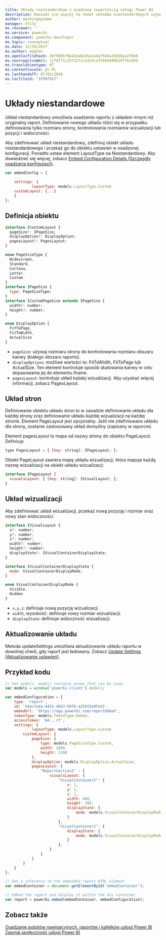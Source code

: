 ```yaml
---
title: Układy niestandardowe z osadzoną zawartością usługi Power BI
description: Dowiedz się więcej na temat układów niestandardowych używanych w przypadku osadzania zawartości usługi Power BI w aplikacji.
author: markingmyname
manager: kfile
ms.reviewer: ''
ms.service: powerbi
ms.component: powerbi-developer
ms.topic: conceptual
ms.date: 12/19/2017
ms.author: maghan
ms.openlocfilehash: 36f9665f0e42ee62e5a1a4a7584a2492bea276b0
ms.sourcegitcommit: 127df71c357127cca1b3caf5684489b19ff61493
ms.translationtype: HT
ms.contentlocale: pl-PL
ms.lasthandoff: 07/03/2018
ms.locfileid: "37597917"
---
```

# <a name="custom-layouts"></a>Układy niestandardowe


Układ niestandardowy umożliwia osadzenie raportu z układem innym niż oryginalny raport. Definiowanie nowego układu różni się w przypadku definiowania tylko rozmiaru strony, kontrolowania rozmiarów wizualizacji lub pozycji i widoczności.

Aby zdefiniować układ niestandardowy, zdefiniuj obiekt układu niestandardowego i przekaż go do obiektu ustawień w osadzonej konfiguracji. Ponadto ustaw element LayoutType na Niestandardowy. Aby dowiedzieć się więcej, zobacz [Embed Configuration Details (Szczegóły osadzania konfiguracji)](https://github.com/Microsoft/PowerBI-JavaScript/wiki/Embed-Configuration-Details).

```javascript
var embedConfig = {
    ...
    settings: {
            layoutType: models.LayoutType.Custom
    customLayout: {...}
    }
};
```

## <a name="object-definition"></a>Definicja obiektu

```javascript
interface ICustomLayout {
  pageSize?: IPageSize;
  displayOption?: DisplayOption;
  pagesLayout?: PagesLayout;
}

enum PageSizeType {
  Widescreen,
  Standard,
  Cortana,
  Letter,
  Custom
}
interface IPageSize {
  type: PageSizeType;
}
interface ICustomPageSize extends IPageSize {
  width?: number;
  height?: number;
}

enum DisplayOption {
  FitToPage,
  FitToWidth,
  ActualSize
}
```

- `pageSize`: używaj rozmiaru strony do kontrolowania rozmiaru obszaru kanwy (białego obszaru raportu).
- `displayOptions`: możliwe wartości to: FitToWidth, FitToPage lub ActualSize. Ten element kontroluje sposób skalowania kanwy w celu dopasowania jej do elementu iframe.
- `pagesLayout`: kontroluje układ każdej wizualizacji. Aby uzyskać więcej informacji, zobacz PagesLayout.

## <a name="pages-layout"></a>Układ stron

Definiowanie obiektu układu stron to w zasadzie definiowanie układu dla każdej strony oraz definiowanie układu każdej wizualizacji na każdej stronie.
Element PageLayout jest opcjonalny. Jeśli nie zdefiniowano układu dla strony, zostanie zastosowany układ domyślny (zapisany w raporcie).

Element pagesLayout to mapa od nazwy strony do obiektu PageLayout. Definicja:

```javascript
type PagesLayout = { [key: string]: IPageLayout; };
```

Obiekt PageLayout zawiera mapę układu wizualizacji, która mapuje każdą nazwę wizualizacji na obiekt układu wizualizacji:

```javascript
interface IPageLayout {
  visualsLayout: { [key: string]: IVisualLayout; };
}
```

## <a name="visual-layout"></a>Układ wizualizacji

Aby zdefiniować układ wizualizacji, przekaż nową pozycję i rozmiar oraz nowy stan widoczności.

```javascript
interface IVisualLayout {
  x?: number;
  y?: number;
  z?: number;
  width?: number;
  height?: number;
  displayState?: IVisualContainerDisplayState;
}

interface IVisualContainerDisplayState {
  mode: VisualContainerDisplayMode;
}

enum VisualContainerDisplayMode {
  Visible,
  Hidden
}
```

- `x,y,z`: definiuje nową pozycję wizualizacji.
- `width`, wysokość: definiuje nowy rozmiar wizualizacji.
- `displayState`: definiuje widoczność wizualizacji.


## <a name="update-layout"></a>Aktualizowanie układu

Metoda updateSettings umożliwia aktualizowanie układu raportu w dowolnej chwili, gdy raport jest ładowany. Zobacz [Update Settings (Aktualizowanie ustawień)](https://github.com/Microsoft/PowerBI-JavaScript/wiki/Update-Settings).

## <a name="code-example"></a>Przykład kodu

```javascript
// Get models. models contains enums that can be used.
var models = window['powerbi-client'].models;

var embedConfiguration = {
    type: 'report',
    id: '5dac7a4a-4452-46b3-99f6-a25915e0fe55',
    embedUrl: 'https://app.powerbi.com/reportEmbed',
    tokenType: models.TokenType.Embed,
    accessToken: 'H4...rf',
    settings: {
            layoutType: models.LayoutType.Custom
        customLayout: {
            pageSize: {
                type: models.PageSizeType.Custom,
                width: 1600,
                height: 1200
            },
            displayOption: models.DisplayOption.ActualSize,
            pagesLayout: {
                "ReportSection1" : {
                    visualsLayout: {
                        "VisualContainer1": {
                            x: 1,
                            y: 1,
                            z: 1,
                            width: 400,
                            height: 300,
                            displayState: {
                                mode: models.VisualContainerDisplayMode.Visible
                            }
                        },
                        "VisualContainer2": {
                            displayState: {
                                mode: models.VisualContainerDisplayMode.Hidden
                            }
                        },
                    }
                }
            }
        }
    }
};

// Get a reference to the embedded report HTML element
var embedContainer = document.getElementById('embedContainer');

// Embed the report and display it within the div container.
var report = powerbi.embed(embedContainer, embedConfiguration);
```


## <a name="see-also"></a>Zobacz także

[Osadzanie pulpitów nawigacyjnych, raportów i kafelków usługi Power BI](embedding-content.md)   
[Zapytaj społeczność usługi Power BI](https://community.powerbi.com/)

